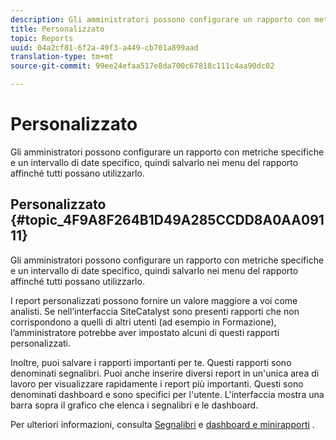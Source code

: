 ```yaml
---
description: Gli amministratori possono configurare un rapporto con metriche specifiche e un intervallo di date specifico, quindi salvarlo nei menu del rapporto affinché tutti possano utilizzarlo.
title: Personalizzato
topic: Reports
uuid: 04a2cf81-6f2a-49f3-a449-cb701a899aad
translation-type: tm+mt
source-git-commit: 99ee24efaa517e8da700c67818c111c4aa90dc02

---
```



# Personalizzato

Gli amministratori possono configurare un rapporto con metriche specifiche e un intervallo di date specifico, quindi salvarlo nei menu del rapporto affinché tutti possano utilizzarlo.

## Personalizzato {#topic_4F9A8F264B1D49A285CCDD8A0AA09111}

Gli amministratori possono configurare un rapporto con metriche specifiche e un intervallo di date specifico, quindi salvarlo nei menu del rapporto affinché tutti possano utilizzarlo.

I report personalizzati possono fornire un valore maggiore a voi come analisti. Se nell’interfaccia SiteCatalyst sono presenti rapporti che non corrispondono a quelli di altri utenti (ad esempio in Formazione), l’amministratore potrebbe aver impostato alcuni di questi rapporti personalizzati.

Inoltre, puoi salvare i rapporti importanti per te. Questi rapporti sono denominati segnalibri. Puoi anche inserire diversi report in un'unica area di lavoro per visualizzare rapidamente i report più importanti. Questi sono denominati dashboard e sono specifici per l'utente. L'interfaccia mostra una barra sopra il grafico che elenca i segnalibri e le dashboard.

Per ulteriori informazioni, consulta [Segnalibri](https://marketing.adobe.com/resources/help/en_US/sc/user/c_bookmarks.html) e [dashboard e minirapporti](https://marketing.adobe.com/resources/help/en_US/sc/user/c_dashboard.html) .
